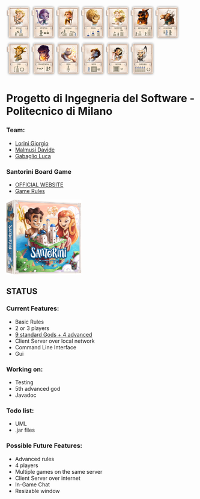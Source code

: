 <img src="src/main/resources/Santorini%20Images/SchermataSelezioneGod/Apollo.png" alt="alt text" width="66"><img src="src/main/resources/Santorini%20Images/SchermataSelezioneGod/Artemis.png" alt="alt text" width="66"><img src="src/main/resources/Santorini%20Images/SchermataSelezioneGod/Athena.png" alt="alt text" width="66"><img src="src/main/resources/Santorini%20Images/SchermataSelezioneGod/Atlas.png" alt="alt text" width="66"><img src="src/main/resources/Santorini%20Images/SchermataSelezioneGod/Demeter.png" alt="alt text" width="66"><img src="src/main/resources/Santorini%20Images/SchermataSelezioneGod/Hephaestus.png" alt="alt text" width="66"><img src="src/main/resources/Santorini%20Images/SchermataSelezioneGod/Minotaur.png" alt="alt text" width="66"><img src="src/main/resources/Santorini%20Images/SchermataSelezioneGod/Pan.png" alt="alt text" width="66"><img src="src/main/resources/Santorini%20Images/SchermataSelezioneGod/Prometheus.png" alt="alt text" width="66"><img src="src/main/resources/Santorini%20Images/SchermataSelezioneGod/Zeus.png" alt="alt text" width="66"><img src="src/main/resources/Santorini%20Images/SchermataSelezioneGod/Hera.png" alt="alt text" width="66"><img src="src/main/resources/Santorini%20Images/SchermataSelezioneGod/Hestia.png" alt="alt text" width="66"><img src="src/main/resources/Santorini%20Images/SchermataSelezioneGod/Chronus.png" alt="alt text" width="66">

# Progetto di Ingegneria del Software - Politecnico di Milano

### Team:
* [Lorini Giorgio](https://github.com/giorgiolorini)
* [Malmusi Davide](https://github.com/malmu99)
* [Gabaglio Luca](https://github.com/luca98gab)

### Santorini Board Game

* [OFFICIAL WEBSITE]
* [Game Rules]

[Game Rules]: <http://files.roxley.com/Santorini-Rulebook-Web-2016.08.14.pdf>
[OFFICIAL WEBSITE]: <https://roxley.com/products/santorini?currency=EUR>

<img src="src/main/resources/Santorini%20Images/GameIcon.png" alt="icon" width="200" height="200">


## STATUS

### Current Features:

* Basic Rules
* 2 or 3 players
* [9 standard Gods + 4 advanced](/Santorini%20Images/Gods.txt)
* Client Server over local network
* Command Line Interface
* Gui

### Working on:

* Testing
* 5th advanced god
* Javadoc

### Todo list:

* UML
* .jar files

### Possible Future Features:

* Advanced rules
* 4 players
* Multiple games on the same server
* Client Server over internet
* In-Game Chat
* Resizable window
